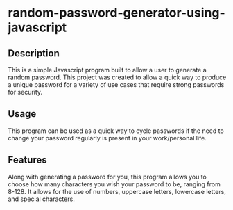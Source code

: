 # random-password-generator-using-javascript

## Description

This is a simple Javascript program built to allow a user to generate a random password. This project was created to allow a quick way to produce a unique password for a variety of use cases that require strong passwords for security.

## Usage

This program can be used as a quick way to cycle passwords if the need to change your password regularly is present in your work/personal life.

## Features

Along with generating a password for you, this program allows you to choose how many characters you wish your password to be, ranging from 8-128. It allows for the use of numbers, uppercase letters, lowercase letters, and special characters.
